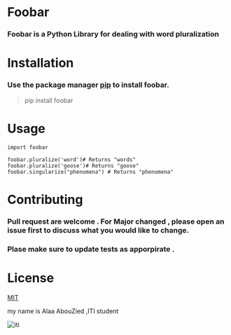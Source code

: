 # Foobar
### Foobar is a Python Library for dealing with word pluralization



# Installation

### Use the package manager [pip]() to install foobar.

> pip install foobar

# Usage

```
import foobar

foobar.pluralize('word')# Returns "words"
foobar.pluralize('goose')# Returns "goose"
foobar.singularize("phenomena") # Returns "phenomena"
```

# Contributing 

###  Pull request are welcome . For Major changed , please open an issue first to discuss what you would like to change.

### Plase make sure to update   tests as apporpirate .


# License 
[MIT]()

my name is Alaa AbouZied ,ITI student

![iti](https://encrypted-tbn0.gstatic.com/images?q=tbn:ANd9GcS7VH27mYFzU5s_cyVKLTH_3JVJORHZRf3tXw&usqp=CAU)
